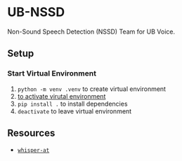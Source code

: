 # UB-NSSD
Non-Sound Speech Detection (NSSD) Team for UB Voice.

## Setup
### Start Virtual Environment
1. `python -m venv .venv` to create virtual environment
2. [to activate virutal environment](https://docs.python.org/3/library/venv.html#how-venvs-work)
3. `pip install .` to install dependencies
4. `deactivate` to leave virtual environment

## Resources
* [`whisper-at`](https://github.com/YuanGongND/whisper-at)
